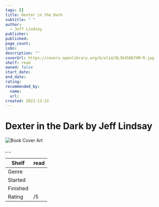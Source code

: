 ```yaml
---
tags: []
title: Dexter in the Dark
subtitle: " "
author:
  - Jeff Lindsay
publisher:
published:
page_count:
isbn:
description: ""
coverUrl: https://covers.openlibrary.org/b/olid/OL35458674M-M.jpg
shelf: read
owned: false
start_date:
end_date:
rating:
recommended_by:
  name:
  url:
created: 2022-12-22
---
```


# Dexter in the Dark by Jeff Lindsay

![Book Cover Art](https://covers.openlibrary.org/b/olid/OL35458674M-M.jpg)

_ _

| Shelf | read |
| --- | --- |
| Genre |  |
| Started |  |
| Finished |  |
| Rating | /5 |
